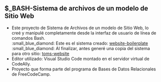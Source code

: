 ## $_BASH-Sistema de archivos de un modelo de Sitio Web 

<ul>
  <li>Este proyecto de Sistema de Archivos de un modelo de Sitio Web, lo creé y manipulé completamente desde la interfaz de usuario de línea de comandos Bash.</li>
  :small_blue_diamond: Este es el sistema creado: <a href="https://github.com/LucianaMelisaQuiroga/Bash_SitioWeb/tree/master/website-boilerplate"> website-boilerplate</a></br>
:small_blue_diamond: Al finalizar, antes generé una copia del sistema para otro sitio: <a href="https://github.com/LucianaMelisaQuiroga/Bash_SitioWeb/tree/master/toms-website"> toms-website</a>
  <li>Editor utilizado: Visual Studio Code montado en el servidor virtual de CodeAlly.</li>
  <li>Proyecto que forma parte del programa de Bases de Datos Relacionales de FreeCodeCamp.</li>
</ul>
